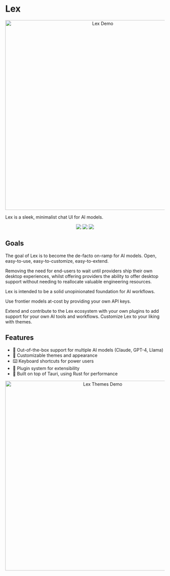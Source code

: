 # Lex

<div align="center">
  <img src="assets/lex-demo.gif" alt="Lex Demo" width="600px"/>
</div>

Lex is a sleek, minimalist chat UI for AI models.

<div align="center">
  <img src="https://img.shields.io/github/license/h0ds/lex?style=flat-square"/>
  <img src="https://img.shields.io/github/stars/h0ds/lex?style=flat-square"/>
  <img src="https://img.shields.io/github/issues/h0ds/lex?style=flat-square"/>
</div>

## Goals

The goal of Lex is to become the de-facto on-ramp for AI models.
Open, easy-to-use, easy-to-customize, easy-to-extend.

Removing the need for end-users to wait until providers ship their own desktop experiences, whilst offering providers the ability to offer desktop support without needing to reallocate valuable engineering resources.

Lex is intended to be a solid unopinionated foundation for AI workflows.

Use frontier models at-cost by providing your own API keys.

Extend and contribute to the Lex ecosystem with your own plugins to add support for your own AI tools and workflows.
Customize Lex to your liking with themes.


## Features

- 🤖 Out-of-the-box support for multiple AI models (Claude, GPT-4, Llama)
- 🎨 Customizable themes and appearance
- ⌨️ Keyboard shortcuts for power users
- 🔌 Plugin system for extensibility
- 🚀 Built on top of Tauri, using Rust for performance

<div align="center">
  <img src="assets/lex-themes.gif" alt="Lex Themes Demo" width="600px"/>
</div>

